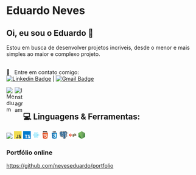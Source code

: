 <!-- <img align="center" width="auto" src="https://repository-images.githubusercontent.com/284782932/3b08b280-d5a4-11ea-92ee-7f508311a02d"> -->

# Eduardo Neves

## Oi, eu sou o Eduardo 👋
Estou em busca de desenvolver projetos incriveis, desde o menor e mais simples ao maior e complexo projeto.

<!--
 :rocket:  &nbsp; Estou fazendo Pós-Graduação em **Engenharia de Software** e sou formado em **Engenharia de Computação**.
 <br/> :notebook:  &nbsp; Em constante aprendizado.
 <br/> :blush:  &nbsp; Posso te ajudar com o seu projeto de software.
 <br/> 💬  &nbsp;  Sobre mim: Curto tecnologias, gosto de ler, gosto de viajar, sou natural do Rio de Janeiro, mas cresci em Belém do Pará.
Sou apaixonado por tecnologias e amo desenvolver projetos com soluções de qualidade, Atualmente estou desenvolvendo como Front-end e as principais stacks de tecnologia que utilizo são React.Js, React-Native e no back-end com o Node.js. -->

 <br/> :email: &nbsp;  Entre em contato comigo:
 <br/>
 [![Linkedin Badge](https://img.shields.io/badge/-neveseduardoti-blue?style=flat-square&logo=Linkedin&logoColor=white&link=https://www.linkedin.com/in/neveseduardoti/)](https://www.linkedin.com/in/neveseduardoti/) 
| 
[![Gmail Badge](https://img.shields.io/badge/-neveseduardoti@gmail.com-c14438?style=flat-square&logo=Gmail&logoColor=white&link=mailto:neveseduardoti@gmail.com)](mailto:neveseduardoti@gmail.com)



<a target="_blank" href="https://medium.com/@neveseduardoti">
  <img align="left" alt="Medium" width="22px" src="https://cdn.jsdelivr.net/npm/simple-icons@v3/icons/medium.svg" />
</a>

<a target="_blank" href="https://www.instagram.com/eduardo.neves/">
  <img align="left" alt="Instagram" width="22px" src="https://cdn.jsdelivr.net/npm/simple-icons@v3/icons/instagram.svg" />
</a>

<br></br>
## :computer: Linguagens & Ferramentas:
![](https://img.shields.io/badge/node.js%20-%2343853D.svg?&style=for-the-badge&logo=node.js&logoColor=white)
<code><img height="20" src="https://raw.githubusercontent.com/github/explore/80688e429a7d4ef2fca1e82350fe8e3517d3494d/topics/javascript/javascript.png"></code>
<code><img height="20" src="https://raw.githubusercontent.com/github/explore/80688e429a7d4ef2fca1e82350fe8e3517d3494d/topics/typescript/typescript.png"></code>
<code><img height="20" src="https://raw.githubusercontent.com/github/explore/80688e429a7d4ef2fca1e82350fe8e3517d3494d/topics/react/react.png"></code>
<code><img height="20" src="https://raw.githubusercontent.com/github/explore/80688e429a7d4ef2fca1e82350fe8e3517d3494d/topics/html/html.png"></code>
<code><img height="20" src="https://raw.githubusercontent.com/github/explore/80688e429a7d4ef2fca1e82350fe8e3517d3494d/topics/css/css.png"></code>
<code><img height="20" src="https://raw.githubusercontent.com/github/explore/80688e429a7d4ef2fca1e82350fe8e3517d3494d/topics/postgresql/postgresql.png"></code>
<code><img height="20" src="https://raw.githubusercontent.com/github/explore/80688e429a7d4ef2fca1e82350fe8e3517d3494d/topics/git/git.png"></code>
<code><img height="20" src="https://raw.githubusercontent.com/github/explore/80688e429a7d4ef2fca1e82350fe8e3517d3494d/topics/nodejs/nodejs.png"></code>

### Portfólio online
https://github.com/neveseduardo/portfolio

<!--
**neveseduardo/neveseduardo** is a ✨ _special_ ✨ repository because its `README.md` (this file) appears on your GitHub profile.

Here are some ideas to get you started:

- 🔭 I’m currently working on ...
- 🌱 I’m currently learning ...
- 👯 I’m looking to collaborate on ...
- 🤔 I’m looking for help with ...
- 💬 Ask me about ...
- 📫 How to reach me: ...
- 😄 Pronouns: ...
- ⚡ Fun fact: ...
-->
